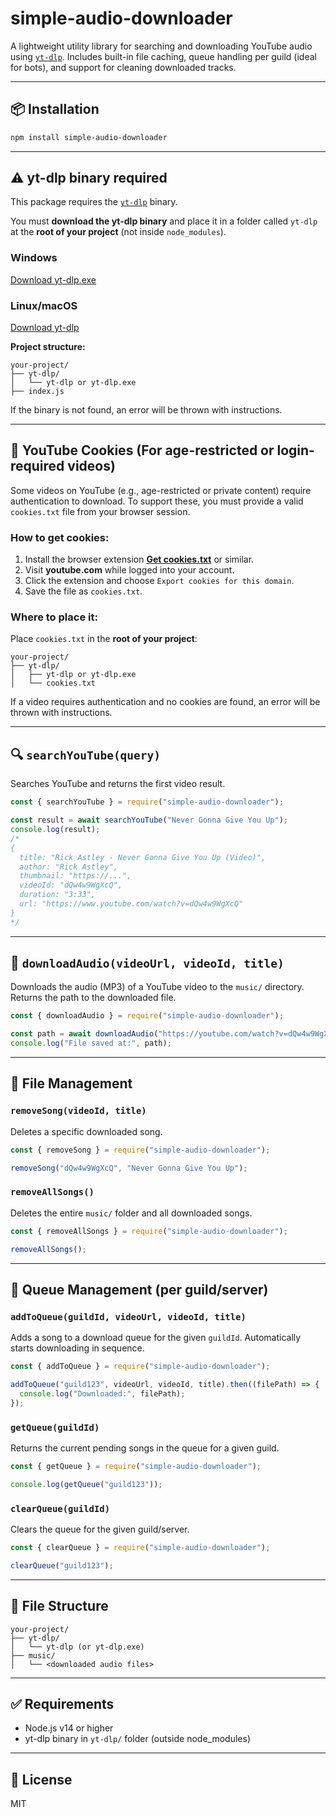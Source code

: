 # simple-audio-downloader

A lightweight utility library for searching and downloading YouTube audio using [`yt-dlp`](https://github.com/yt-dlp/yt-dlp). Includes built-in file caching, queue handling per guild (ideal for bots), and support for cleaning downloaded tracks.

---

## 📦 Installation

```bash
npm install simple-audio-downloader
```

---

## ⚠️ yt-dlp binary required

This package requires the [`yt-dlp`](https://github.com/yt-dlp/yt-dlp) binary.

You must **download the yt-dlp binary** and place it in a folder called `yt-dlp` at the **root of your project** (not inside `node_modules`).

### Windows

[Download yt-dlp.exe](https://github.com/yt-dlp/yt-dlp/releases/latest/download/yt-dlp.exe)

### Linux/macOS

[Download yt-dlp](https://github.com/yt-dlp/yt-dlp/releases/latest/download/yt-dlp)

**Project structure:**

```
your-project/
├── yt-dlp/
│   └── yt-dlp or yt-dlp.exe
├── index.js
```

If the binary is not found, an error will be thrown with instructions.

---

## :cookie: YouTube Cookies (For age-restricted or login-required videos)

Some videos on YouTube (e.g., age-restricted or private content) require authentication to download. To support these, you must provide a valid `cookies.txt` file from your browser session.

### How to get cookies:

1. Install the browser extension **[Get cookies.txt](https://chromewebstore.google.com/detail/cclelndahbckbenkjhflpdbgdldlbecc?utm_source=item-share-cb)** or similar.
2. Visit **youtube.com** while logged into your account.
3. Click the extension and choose `Export cookies for this domain`.
4. Save the file as `cookies.txt`.

### Where to place it:

Place `cookies.txt` in the **root of your project**:

```
your-project/
├── yt-dlp/
│   ├── yt-dlp or yt-dlp.exe
│   └── cookies.txt

```

If a video requires authentication and no cookies are found, an error will be thrown with instructions.

---

## 🔍 `searchYouTube(query)`

Searches YouTube and returns the first video result.

```js
const { searchYouTube } = require("simple-audio-downloader");

const result = await searchYouTube("Never Gonna Give You Up");
console.log(result);
/*
{
  title: "Rick Astley - Never Gonna Give You Up (Video)",
  author: "Rick Astley",
  thumbnail: "https://...",
  videoId: "dQw4w9WgXcQ",
  duration: "3:33",
  url: "https://www.youtube.com/watch?v=dQw4w9WgXcQ"
}
*/
```

---

## 🎵 `downloadAudio(videoUrl, videoId, title)`

Downloads the audio (MP3) of a YouTube video to the `music/` directory. Returns the path to the downloaded file.

```js
const { downloadAudio } = require("simple-audio-downloader");

const path = await downloadAudio("https://youtube.com/watch?v=dQw4w9WgXcQ", "dQw4w9WgXcQ", "Never Gonna Give You Up");
console.log("File saved at:", path);
```

---

## 🧹 File Management

### `removeSong(videoId, title)`

Deletes a specific downloaded song.

```js
const { removeSong } = require("simple-audio-downloader");

removeSong("dQw4w9WgXcQ", "Never Gonna Give You Up");
```

### `removeAllSongs()`

Deletes the entire `music/` folder and all downloaded songs.

```js
const { removeAllSongs } = require("simple-audio-downloader");

removeAllSongs();
```

---

## 📁 Queue Management (per guild/server)

### `addToQueue(guildId, videoUrl, videoId, title)`

Adds a song to a download queue for the given `guildId`. Automatically starts downloading in sequence.

```js
const { addToQueue } = require("simple-audio-downloader");

addToQueue("guild123", videoUrl, videoId, title).then((filePath) => {
  console.log("Downloaded:", filePath);
});
```

### `getQueue(guildId)`

Returns the current pending songs in the queue for a given guild.

```js
const { getQueue } = require("simple-audio-downloader");

console.log(getQueue("guild123"));
```

### `clearQueue(guildId)`

Clears the queue for the given guild/server.

```js
const { clearQueue } = require("simple-audio-downloader");

clearQueue("guild123");
```

---

## 🧾 File Structure

```
your-project/
├── yt-dlp/
│   └── yt-dlp (or yt-dlp.exe)
├── music/
│   └── <downloaded audio files>
```

---

## ✅ Requirements

- Node.js v14 or higher
- yt-dlp binary in `yt-dlp/` folder (outside node_modules)

---

## 📝 License

MIT
